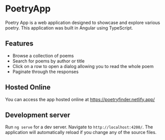 # PoetryApp

Poetry App is a web application designed to showcase and explore various poetry. This application was built in Angular using TypeScript.

## Features

- Browse a collection of poems
- Search for poems by author or title
- Click on a row to open a dialog allowing you to read the whole poem
- Paginate through the responses

## Hosted Online

You can access the app hosted online at https://poetryfinder.netlify.app/

## Development server

Run `ng serve` for a dev server. Navigate to `http://localhost:4200/`. The application will automatically reload if you change any of the source files.
